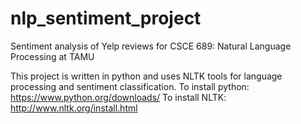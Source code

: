 # nlp_sentiment_project
Sentiment analysis of Yelp reviews for CSCE 689: Natural Language Processing at TAMU

This project is written in python and uses NLTK tools for language processing and sentiment classification.
To install python: https://www.python.org/downloads/
To install NLTK: http://www.nltk.org/install.html